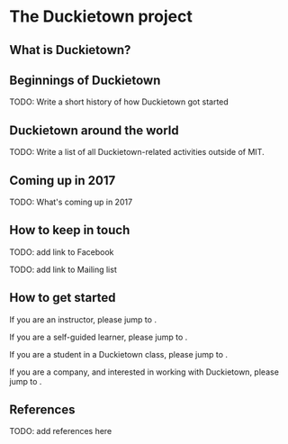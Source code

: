 # The Duckietown project


## What is Duckietown?

## Beginnings of Duckietown

TODO: Write a short history of how Duckietown got started

## Duckietown around the world

TODO: Write a list of all Duckietown-related activities
outside of MIT.

## Coming up in 2017

TODO: What's coming up in 2017

## How to keep in touch

TODO: add link to Facebook

TODO: add link to Mailing list

## How to get started

If you are an instructor, please jump to [](#for-instructors).

If you are a self-guided learner, please jump to [](#for-instructors).

If you are a student in a Duckietown class, please jump to [](#for-students).

If you are a company, and interested in working with Duckietown, please jump to [](#for-companies).

## References

TODO: add references here
